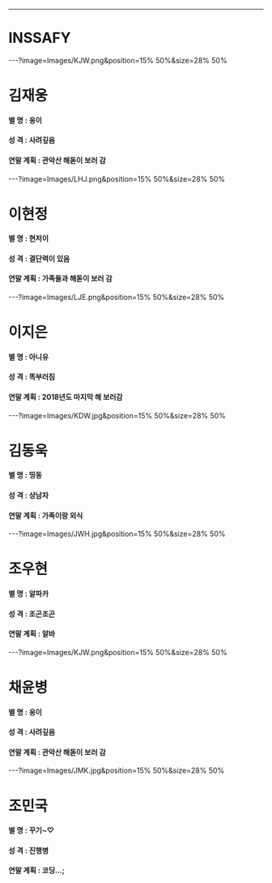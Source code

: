 ---
# INSSAFY
---?image=Images/KJW.png&position=15% 50%&size=28% 50%
# 김재웅
#### 별     명 : 웅이
#### 성     격 : 사려깊음
#### 연말 계획 : 관악산 해돋이 보러 감
---?image=Images/LHJ.png&position=15% 50%&size=28% 50%
# 이현정
#### 별     명 : 현저이
#### 성     격 : 결단력이 있음
#### 연말 계획 : 가족들과 해돋이 보러 감
---?image=Images/LJE.png&position=15% 50%&size=28% 50%
# 이지은
#### 별     명 : 아니유
#### 성     격 : 똑부러짐
#### 연말 계획 : 2018년도 마지막 해 보러감
---?image=Images/KDW.jpg&position=15% 50%&size=28% 50%
# 김동욱
#### 별     명 : 띵동
#### 성     격 : 상남자
#### 연말 계획 : 가족이랑 외식
---?image=Images/JWH.jpg&position=15% 50%&size=28% 50%
# 조우현
#### 별     명 : 알파카
#### 성     격 : 조곤조곤
#### 연말 계획 : 알바
---?image=Images/KJW.png&position=15% 50%&size=28% 50%
# 채윤병
#### 별     명 : 웅이
#### 성     격 : 사려깊음
#### 연말 계획 : 관악산 해돋이 보러 감
---?image=Images/JMK.jpg&position=15% 50%&size=28% 50%
# 조민국
#### 별     명 : 꾸기~♡
#### 성     격 : 진행병
#### 연말 계획 : 코딩...;




